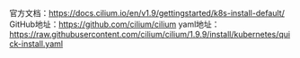 官方文档：https://docs.cilium.io/en/v1.9/gettingstarted/k8s-install-default/
GitHub地址：https://github.com/cilium/cilium
yaml地址：https://raw.githubusercontent.com/cilium/cilium/1.9.9/install/kubernetes/quick-install.yaml
